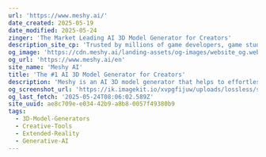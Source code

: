 ```yaml
---
url: 'https://www.meshy.ai/'
date_created: 2025-05-19
date_modified: 2025-05-24
zinger: 'The Market Leading AI 3D Model Generator for Creators'
description_site_cp: 'Trusted by millions of game developers, game studios, 3D printing enthusiasts, and XR creators worldwide to bring their visions to life, Meshy is the leading Al 3D model generator for creating 3D models and animations in seconds.'
og_image: 'https://cdn.meshy.ai/landing-assets/og-images/website_og.webp'
og_url: 'https://www.meshy.ai/en'
site_name: 'Meshy AI'
title: 'The #1 AI 3D Model Generator for Creators'
description: 'Meshy is an AI 3D model generator that helps to effortlessly transform images and text into 3D models in seconds.'
og_screenshot_url: 'https://ik.imagekit.io/xvpgfijuw/uploads/lossless/screenshots/20250528_MeshyAI_og_screenshot.jpeg'
og_last_fetch: '2025-05-24T08:06:02.589Z'
site_uuid: ae8c709e-e034-42b9-a8b8-0057f49380b9
tags:
  - 3D-Model-Generators
  - Creative-Tools
  - Extended-Reality
  - Generative-AI
---
```


